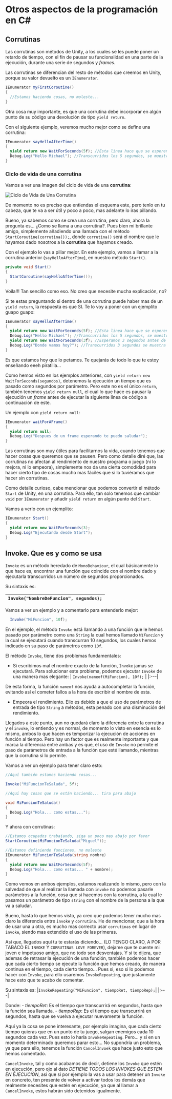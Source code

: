 # Otros aspectos de la programación en C#

  ## Corrutinas
  
  Las corrutinas son métodos de Unity, a los cuales se les puede poner un retardo de tiempo, con el fin de pausar su funcionalidad en una parte de la ejecución, durante una serie de segundos y *frames*.
  
  Las corrutinas se diferencian del resto de métodos que creemos en Unity, porque su valor devuelto es un `IEnumerator`.
  
  ```c#
  IEnumerator myFirstCoroutine()
  {
    //Estamos haciendo cosas, no moleste...
  }
  ```
  
  Otra cosa muy importante, es que una corrutina debe incorporar en algún punto de su código una devolución de tipo `yield return`.
  
  Con el siguiente ejemplo, veremos mucho mejor como se define una corrutina:
  
  ```c#
  IEnumerator sayHelloAfterTime()
  {
    yield return new WaitForSeconds(5f); //Esta linea hace que se esperen 5 segundos antes de mostrar el mensaje
    Debug.Log("Hello Michael"); //Transcurridos los 5 segundos, se muestra el siguiente mensaje
  }
  ```
  

   ### Ciclo de vida de una corrutina
   Vamos a ver una imagen del ciclo de vida de una **corrutina**:
    
   ![Ciclo de Vida de Una Corrutina](https://i.ytimg.com/vi/n_sr1CtYi6I/maxresdefault.jpg)
  
  De momento no es preciso que entiendas el esquema este, pero tenlo en tu cabeza, que te va a ser útil y poco a poco, mas adelante lo iras pillando.
  
  Bueno, ya sabemos como se crea una corrutina, pero claro, ahora la pregunta es... ¿Como se llama a una corrutina?. Pues bien mi brillante amigo, simplemente añadiendo una llamada con el método `StartCoroutine(corrutina());`, donde `corrutina()` será el nombre que le hayamos dado nosotros a la **corrutina** que hayamos creado.
  
  Con el ejemplo lo vas a pillar mejor. En este ejemplo, vamos a llamar a la corrutina anterior (`sayHelloAfterTime`), en nuestro método `Start()`.
  
  ```c#
  private void Start()
  {
    StartCoroutine(sayHelloAfterTime());
  }
  ```
  
  Voila!!! Tan sencillo como eso. No creo que necesite mucha explicación, no?
  
  Si te estas preguntando si dentro de una corrutina puede haber mas de un `yield return`, la respuesta es que SI. Te lo voy a poner con un ejemplito guapo guapo:
  
  ```c#
  IEnumerator sayHelloAfterTime()
  {
    yield return new WaitForSeconds(5f); //Esta linea hace que se esperen 5 segundos antes de mostrar el mensaje
    Debug.Log("Hello Michael"); //Transcurridos los 5 segundos, se muestra el siguiente mensaje
    yield return new WaitForSeconds(3f); //Esperamos 3 segundos antes de pasar a la siguiente línea de código
    Debug.Log("Donde vamos hoy?"); //Transcurridos 3 segundos se muestra este mensaje.
  }
  ```
  
  Es que estamos hoy que lo petamos. Te quejarás de todo lo que te estoy enseñando eeeh piratilla...
  
  Como hemos visto en los ejemplos anteriores, con `yield return new WaitForSeconds(segundos)`, detenemos la ejecución un tiempo que es pasado como segundos por parámetro. Pero este no es el único `return`, también tenemos `yield return null`, el cual lo que hace es pausar la ejecución un *frame* antes de ejecutar la siguiente línea de código a continuación de este.
  
  Un ejemplo con `yield return null`:
  
  ```c#
  IEnumerator waitForAFrame()
  {
    yield return null;
    Debug.Log("Despues de un frame esperando te puedo saludar");
  }
  ```
  
  Las corrutinas son muy útiles para facilitarnos la vida, cuando tenemos que hacer cosas que queremos que se pausen. Pero como detalle diré que, las corrutinas no afectan al rendimiento de nuestro programa o juego (ni lo mejora, ni lo empeora), simplemente nos da una cierta comodidad para  hacer cierto tipo de cosas mucho mas fáciles que si lo tuviéramos que hacer sin corrutinas.

  Como detalle curioso, cabe mencionar que podemos convertir el método `Start` de Unity, en una corrutina. Para ello, tan solo tenemos que cambiar `void` por `IEnumerator` y añadir `yield return` en algún punto del `Start`.

  Vamos a verlo con un ejemplito:

  ```c#
  IEnumerator Start()
  {
    yield return new WaitForSeconds(3);
    Debug.Log("Ejecutando desde Start");
  }
  ```

  ## Invoke. Que es y como se usa

  `Invoke` es un método heredado de `MonoBehaviour`, el cual básicamente lo que hace es, encontrar una función que coincide con el nombre dado y ejecutarla transcurridos un número de segundos proporcionados.

  Su sintaxis es:

  | `Invoke("NombreDeFuncion", segundos);` |
  |:---|

  Vamos a ver un ejemplo y a comentarlo para entenderlo mejor:

  ```c#
    Invoke("MiFuncion", 10f);
  ```

  En el ejemplo, el método `Invoke` está llamando a una función que le hemos pasado por parámetro como una `String` la cual hemos llamado *`MiFuncion`* y la cual se ejecutará cuando transcurran 10 segundos, los cuales hemos indicado en su paso de parámetros como `10f`.

  El método `Invoke`, tiene dos problemas fundamentales:

  * Si escribimos mal el nombre exacto de la función, `Invoke` jamas se ejecutará. Para solucionar este problema, podemos ejecutar `Invoke` de una manera mas elegante:
      | `Invoke(nameof(MiFuncion), 10f);` |
      |:---|

  De esta forma, la función `nameof` nos ayuda a autocompletar la función, evitando así el cometer fallos a la hora de escribir el nombre de esta.
   
  * Empeora el rendimiento. Ello es debido a que el uso de parámetros de entrada de tipo `String` a métodos, esta penado con una disminución del rendimiento.

Llegados a este punto, aun no quedará claro la diferencia entre la corrutina y el `invoke`, lo entiendo y es normal, de momento lo visto en esencia es lo mismo, ambos lo que hacen es temporizar la ejecución de acciones en función al tiempo. Pero hay un factor que es realmente importante y que marca la diferencia entre ambas y es que, el uso de `Invoke` no permite el paso de parámetros de entrada a la función que esté llamando, mientras que la corrutina si lo permite.

Vamos a ver un ejemplo para tener claro esto:

```c#
//Aquí también estamos haciendo cosas...

Invoke("MiFuncionTeSaluda", 5f);

//Aquí hay cosas que se están haciendo... tira para abajo

void MiFuncionTeSaluda()
{
  Debug.Log("Hola... como estas...");
}
```

  Y ahora con corrutinas:
  ```c#
  //Estamos ocupados trabajando, siga un poco mas abajo por favor
  StartCoroutine(MiFuncionTeSaluda("Miguel"));

  //Estamos definiendo funciones, no moleste
  IEnumerator MiFuncionTeSaluda(string nombre)
  {
    yield return new WaitForSeconds(5f);
    Debug.Log("Hola... como estas... " + nombre);
  }
  ```

  Como vemos en ambos ejemplos, estamos realizando lo mismo, pero con la salvedad de que al realizar la llamada con `invoke` no podemos pasarle parámetros a la función, cosa que si hacemos con la corrutina, a la cual le pasamos un parámetro de tipo `string` con el nombre de la persona a la que va a saludar.

  Bueno, hasta lo que hemos visto, ya creo que podemos tener mucho mas claro la diferencia entre `invoke` y `corrutina`. He de mencionar, que a la hora de usar una u otra, es mucho mas correcto usar `corrutinas` en lugar de `invoke`, siendo mas extendido el uso de las primeras.

  Así que, llegados aquí tu te estarás diciendo... (LO TENGO CLARO, A POR TABACO EL `INVOKE` Y `CORRUTINAS LOVE FOREVER`), dejame que te cuente mi joven e impetuoso amigo, que no todo son desventajas. Y si te dijera, que ademas de retrasar la ejecución de una función, también podemos hacer que cada cierto tiempo se ejecute la función que hemos creado, de manera continua en el tiempo, cada cierto tiempo... Pues si, eso si lo podemos hacer con `Invoke`, para ello usaremos `InvokeRepeating`, que justamente hace esto que te acabo de comentar.

  Su sintaxis es:
  |`InvokeRepeating("MiFuncion", tiempoRet, tiempoRep);`|
  |:---|

  Donde:
    - _tiempoRet_: Es el tiempo que transcurrirá en segundos, hasta que la función sea llamada.
    - _tiempoRep_: Es el tiempo que transcurrirá en segundos, hasta que se vuelva a ejecutar nuevamente la función.

  Aquí ya la cosa se pone interesante, por ejemplo imagina, que cada cierto tiempo quieras que en un punto de tu juego, salgan enemigos cada 10 segundos  cada vez. Pues esto lo haría `InvokeRepeating`. Pero... y si en un momento determinado queremos parar esto... No supondría un problema, ya que para ello, tenemos la función `CancelInvoek` que hace justo esto que hemos comentado.

  `CancelInvoke`, tal y como acabamos de decir, detiene los `Invoke` que estén en ejecución, pero ojo al dato _DETIENE TODOS LOS INVOKES QUE ESTEN EN EJECUCION_, así que si por ejemplo la vas a usar para detener un `Invoke` en concreto, ten presente de volver a activar todos los demás que realmente necesites que estén en ejecución, ya que al llamar a `CancelInvoke`, estos habrán sido detenidos igualmente.


  